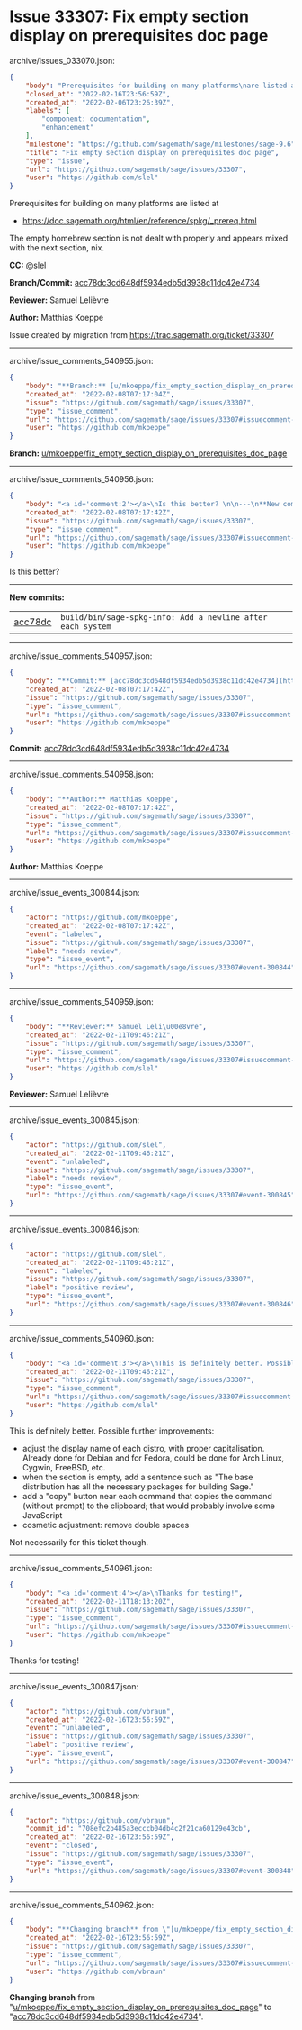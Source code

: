 # Issue 33307: Fix empty section display on prerequisites doc page

archive/issues_033070.json:
```json
{
    "body": "Prerequisites for building on many platforms\nare listed at\n\n- https://doc.sagemath.org/html/en/reference/spkg/_prereq.html\n\nThe empty homebrew section is not dealt with properly\nand appears mixed with the next section, nix.\n\n\n**CC:**  @slel\n\n**Branch/Commit:** [acc78dc3cd648df5934edb5d3938c11dc42e4734](https://github.com/sagemath/sagetrac-mirror/commit/acc78dc3cd648df5934edb5d3938c11dc42e4734)\n\n**Reviewer:** Samuel Leli\u00e8vre\n\n**Author:** Matthias Koeppe\n\nIssue created by migration from https://trac.sagemath.org/ticket/33307\n\n",
    "closed_at": "2022-02-16T23:56:59Z",
    "created_at": "2022-02-06T23:26:39Z",
    "labels": [
        "component: documentation",
        "enhancement"
    ],
    "milestone": "https://github.com/sagemath/sage/milestones/sage-9.6",
    "title": "Fix empty section display on prerequisites doc page",
    "type": "issue",
    "url": "https://github.com/sagemath/sage/issues/33307",
    "user": "https://github.com/slel"
}
```
Prerequisites for building on many platforms
are listed at

- https://doc.sagemath.org/html/en/reference/spkg/_prereq.html

The empty homebrew section is not dealt with properly
and appears mixed with the next section, nix.


**CC:**  @slel

**Branch/Commit:** [acc78dc3cd648df5934edb5d3938c11dc42e4734](https://github.com/sagemath/sagetrac-mirror/commit/acc78dc3cd648df5934edb5d3938c11dc42e4734)

**Reviewer:** Samuel Lelièvre

**Author:** Matthias Koeppe

Issue created by migration from https://trac.sagemath.org/ticket/33307





---

archive/issue_comments_540955.json:
```json
{
    "body": "**Branch:** [u/mkoeppe/fix_empty_section_display_on_prerequisites_doc_page](https://github.com/sagemath/sagetrac-mirror/tree/u/mkoeppe/fix_empty_section_display_on_prerequisites_doc_page)",
    "created_at": "2022-02-08T07:17:04Z",
    "issue": "https://github.com/sagemath/sage/issues/33307",
    "type": "issue_comment",
    "url": "https://github.com/sagemath/sage/issues/33307#issuecomment-540955",
    "user": "https://github.com/mkoeppe"
}
```

**Branch:** [u/mkoeppe/fix_empty_section_display_on_prerequisites_doc_page](https://github.com/sagemath/sagetrac-mirror/tree/u/mkoeppe/fix_empty_section_display_on_prerequisites_doc_page)



---

archive/issue_comments_540956.json:
```json
{
    "body": "<a id='comment:2'></a>\nIs this better? \n\n---\n**New commits:**\n<table><tr><td><a href=\"https://github.com/sagemath/sagetrac-mirror/commit/acc78dc3cd648df5934edb5d3938c11dc42e4734\">acc78dc</a></td><td><code>build/bin/sage-spkg-info: Add a newline after each system</code></td></tr></table>\n",
    "created_at": "2022-02-08T07:17:42Z",
    "issue": "https://github.com/sagemath/sage/issues/33307",
    "type": "issue_comment",
    "url": "https://github.com/sagemath/sage/issues/33307#issuecomment-540956",
    "user": "https://github.com/mkoeppe"
}
```

<a id='comment:2'></a>
Is this better? 

---
**New commits:**
<table><tr><td><a href="https://github.com/sagemath/sagetrac-mirror/commit/acc78dc3cd648df5934edb5d3938c11dc42e4734">acc78dc</a></td><td><code>build/bin/sage-spkg-info: Add a newline after each system</code></td></tr></table>




---

archive/issue_comments_540957.json:
```json
{
    "body": "**Commit:** [acc78dc3cd648df5934edb5d3938c11dc42e4734](https://github.com/sagemath/sagetrac-mirror/commit/acc78dc3cd648df5934edb5d3938c11dc42e4734)",
    "created_at": "2022-02-08T07:17:42Z",
    "issue": "https://github.com/sagemath/sage/issues/33307",
    "type": "issue_comment",
    "url": "https://github.com/sagemath/sage/issues/33307#issuecomment-540957",
    "user": "https://github.com/mkoeppe"
}
```

**Commit:** [acc78dc3cd648df5934edb5d3938c11dc42e4734](https://github.com/sagemath/sagetrac-mirror/commit/acc78dc3cd648df5934edb5d3938c11dc42e4734)



---

archive/issue_comments_540958.json:
```json
{
    "body": "**Author:** Matthias Koeppe",
    "created_at": "2022-02-08T07:17:42Z",
    "issue": "https://github.com/sagemath/sage/issues/33307",
    "type": "issue_comment",
    "url": "https://github.com/sagemath/sage/issues/33307#issuecomment-540958",
    "user": "https://github.com/mkoeppe"
}
```

**Author:** Matthias Koeppe



---

archive/issue_events_300844.json:
```json
{
    "actor": "https://github.com/mkoeppe",
    "created_at": "2022-02-08T07:17:42Z",
    "event": "labeled",
    "issue": "https://github.com/sagemath/sage/issues/33307",
    "label": "needs review",
    "type": "issue_event",
    "url": "https://github.com/sagemath/sage/issues/33307#event-300844"
}
```



---

archive/issue_comments_540959.json:
```json
{
    "body": "**Reviewer:** Samuel Leli\u00e8vre",
    "created_at": "2022-02-11T09:46:21Z",
    "issue": "https://github.com/sagemath/sage/issues/33307",
    "type": "issue_comment",
    "url": "https://github.com/sagemath/sage/issues/33307#issuecomment-540959",
    "user": "https://github.com/slel"
}
```

**Reviewer:** Samuel Lelièvre



---

archive/issue_events_300845.json:
```json
{
    "actor": "https://github.com/slel",
    "created_at": "2022-02-11T09:46:21Z",
    "event": "unlabeled",
    "issue": "https://github.com/sagemath/sage/issues/33307",
    "label": "needs review",
    "type": "issue_event",
    "url": "https://github.com/sagemath/sage/issues/33307#event-300845"
}
```



---

archive/issue_events_300846.json:
```json
{
    "actor": "https://github.com/slel",
    "created_at": "2022-02-11T09:46:21Z",
    "event": "labeled",
    "issue": "https://github.com/sagemath/sage/issues/33307",
    "label": "positive review",
    "type": "issue_event",
    "url": "https://github.com/sagemath/sage/issues/33307#event-300846"
}
```



---

archive/issue_comments_540960.json:
```json
{
    "body": "<a id='comment:3'></a>\nThis is definitely better. Possible further improvements:\n\n- adjust the display name of each distro,\n  with proper capitalisation. Already done\n  for Debian and for Fedora, could be done\n  for Arch Linux, Cygwin, FreeBSD, etc.\n- when the section is empty, add a sentence\n  such as \"The base distribution has all\n  the necessary packages for building Sage.\"\n- add a \"copy\" button near each command\n  that copies the command (without prompt)\n  to the clipboard; that would probably\n  involve some JavaScript\n- cosmetic adjustment: remove double spaces\n\nNot necessarily for this ticket though.",
    "created_at": "2022-02-11T09:46:21Z",
    "issue": "https://github.com/sagemath/sage/issues/33307",
    "type": "issue_comment",
    "url": "https://github.com/sagemath/sage/issues/33307#issuecomment-540960",
    "user": "https://github.com/slel"
}
```

<a id='comment:3'></a>
This is definitely better. Possible further improvements:

- adjust the display name of each distro,
  with proper capitalisation. Already done
  for Debian and for Fedora, could be done
  for Arch Linux, Cygwin, FreeBSD, etc.
- when the section is empty, add a sentence
  such as "The base distribution has all
  the necessary packages for building Sage."
- add a "copy" button near each command
  that copies the command (without prompt)
  to the clipboard; that would probably
  involve some JavaScript
- cosmetic adjustment: remove double spaces

Not necessarily for this ticket though.



---

archive/issue_comments_540961.json:
```json
{
    "body": "<a id='comment:4'></a>\nThanks for testing!",
    "created_at": "2022-02-11T18:13:20Z",
    "issue": "https://github.com/sagemath/sage/issues/33307",
    "type": "issue_comment",
    "url": "https://github.com/sagemath/sage/issues/33307#issuecomment-540961",
    "user": "https://github.com/mkoeppe"
}
```

<a id='comment:4'></a>
Thanks for testing!



---

archive/issue_events_300847.json:
```json
{
    "actor": "https://github.com/vbraun",
    "created_at": "2022-02-16T23:56:59Z",
    "event": "unlabeled",
    "issue": "https://github.com/sagemath/sage/issues/33307",
    "label": "positive review",
    "type": "issue_event",
    "url": "https://github.com/sagemath/sage/issues/33307#event-300847"
}
```



---

archive/issue_events_300848.json:
```json
{
    "actor": "https://github.com/vbraun",
    "commit_id": "708efc2b485a3ecccb04db4c2f21ca60129e43cb",
    "created_at": "2022-02-16T23:56:59Z",
    "event": "closed",
    "issue": "https://github.com/sagemath/sage/issues/33307",
    "type": "issue_event",
    "url": "https://github.com/sagemath/sage/issues/33307#event-300848"
}
```



---

archive/issue_comments_540962.json:
```json
{
    "body": "**Changing branch** from \"[u/mkoeppe/fix_empty_section_display_on_prerequisites_doc_page](https://github.com/sagemath/sagetrac-mirror/tree/u/mkoeppe/fix_empty_section_display_on_prerequisites_doc_page)\" to \"[acc78dc3cd648df5934edb5d3938c11dc42e4734](https://github.com/sagemath/sagetrac-mirror/commit/acc78dc3cd648df5934edb5d3938c11dc42e4734)\".",
    "created_at": "2022-02-16T23:56:59Z",
    "issue": "https://github.com/sagemath/sage/issues/33307",
    "type": "issue_comment",
    "url": "https://github.com/sagemath/sage/issues/33307#issuecomment-540962",
    "user": "https://github.com/vbraun"
}
```

**Changing branch** from "[u/mkoeppe/fix_empty_section_display_on_prerequisites_doc_page](https://github.com/sagemath/sagetrac-mirror/tree/u/mkoeppe/fix_empty_section_display_on_prerequisites_doc_page)" to "[acc78dc3cd648df5934edb5d3938c11dc42e4734](https://github.com/sagemath/sagetrac-mirror/commit/acc78dc3cd648df5934edb5d3938c11dc42e4734)".
